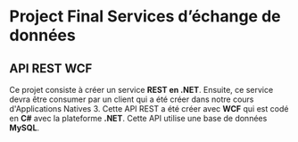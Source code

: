 # Project Final Services d’échange de données
## API REST WCF

Ce projet consiste à créer un service **REST en .NET**. Ensuite, ce service devra être consumer par un client qui a été créer dans notre cours d'Applications Natives 3. Cette API REST a été créer avec **WCF** qui est codé en **C#** avec la plateforme **.NET**. Cette API utilise une base de données **MySQL**.

